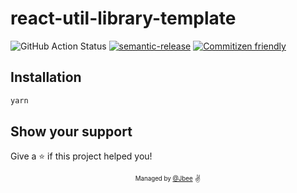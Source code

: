 # react-util-library-template

![GitHub Action Status](https://github.com/JaeYeopHan/react-fresh-transition/workflows/Deploy/badge.svg)
[![semantic-release](https://img.shields.io/badge/%20%20%F0%9F%93%A6%F0%9F%9A%80-semantic--release-e10079.svg)](https://github.com/semantic-release/semantic-release)
[![Commitizen friendly](https://img.shields.io/badge/commitizen-friendly-brightgreen.svg)](http://commitizen.github.io/cz-cli/)

## Installation

```sh
yarn
```

## Show your support

Give a ⭐️ if this project helped you!

<div align="center">
  <sub>
    <sup>Managed by <a href="https://github.com/JaeYeopHan">@Jbee</a></sup>
  </sub>
  <small>✌</small>
</div>
